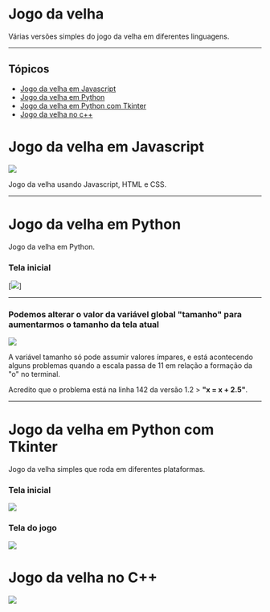 # Jogo da velha 

Várias versões simples do jogo da velha em diferentes linguagens.

----------

## Tópicos  
- [Jogo da velha em Javascript](#Jogo-da-velha-em-Javascript)
- [Jogo da velha em Python](#Jogo-da-velha-em-Python)
- [Jogo da velha em Python com Tkinter](#Jogo-da-velha-em-Python-com-Tkinter)
- [Jogo da velha no c++](#Jogo-da-velha-no-C++)

# Jogo da velha em Javascript  
![](https://github.com/gabrielogregorio/jogo_da_velha/blob/master/Javascript/print.png)

Jogo da velha usando Javascript, HTML e CSS.

----------------------------------------------------------

# Jogo da velha em Python
Jogo da velha em Python.

### Tela inicial
[<img src="https://github.com/gabrielogregorio/jogo_da_velha/blob/master/Python%20no%20terminal/imagens/print%202.png">]

----------------------------------------------------------

### Podemos alterar o valor da variável global "tamanho" para aumentarmos o tamanho da tela atual
[<img src="https://github.com/gabrielogregorio/jogo_da_velha/blob/master/Python%20no%20terminal/imagens/print%201.png">](#)

A variável tamanho só pode assumir valores ímpares, e está acontecendo alguns problemas quando a escala passa de 11 em relação a formação da "o" no terminal.

Acredito que o problema está na linha 142 da versão 1.2 > __"x = x + 2.5"__.

----------------------------------------------------------

# Jogo da velha em Python com Tkinter
Jogo da velha simples que roda em diferentes plataformas.

### Tela inicial 
[<img src="https://github.com/gabrielogregorio/jogo_da_velha/blob/master/Python%20com%20tkinter/tela%201.png">](#)

### Tela do jogo
[<img src="https://github.com/gabrielogregorio/jogo_da_velha/blob/master/Python%20com%20tkinter/game.png">](#)

# Jogo da velha no C++
[<img src ="https://github.com/gabrielogregorio/jogo_da_velha/blob/master/cplusplus%20no%20cmd/jogo%20da%20velha%20simples%20em%20cplusplus.png">](#)
